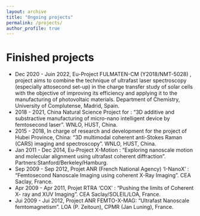 ```yaml
---
layout: archive
title: "Ongoing projects"
permalink: /projects/
author_profile: true
---
```


Finished projects
======
- Dec 2020 - Juin 2022, Eu-Project FULMATEN-CM (Y2018/NMT-5028) , project aims to combine the technique of ultrafast laser spectroscopy (especially attosecond set-up) in the charge transfer study of solar cells with the objective of improving its efficiency and applying it to the manufacturing of photovoltaic materials. Department of Chemistry, University of Complutense, Madrid, Spain.
- 2018 - 2021, China Natural Science Project for : “3D additive and substractive manufacturing of micro-nano intelligent device by femtosecond laser”. WNLO, HUST, China.
- 2015 - 2018, In charge of research and development for the project of Hubei Province, China: “3D multimodal coherent anti-Stokes Raman (CARS) imaging and spectroscopy”. WNLO, HUST, China.
- Jan 2011 - Dec 2014, Eu-Project X-Motion : “Exploring nanoscale motion and molecular alignment using ultrafast coherent diffraction”. Partners:Stanford/Berkeley/Hamburg.
- Sep 2009 - Sep 2012, Projet ANR (French National Agency)  ‘I-NanoX’ : “Femtosecond Nanoscale Imaging using coherent X-Ray Imaging”. CEA Saclay, France.
- Apr 2009 - Apr 2011, Projet RTRA ‘COX’ : “Pushing the limits of Coherent X- ray and XUV Imaging”. CEA Saclay/SOLEIL/LOA, France.
- Jui 2009 - Jui 2012, Project ANR FEMTO-X-MAG: “Ultrafast Nanoscale femtomagnetism”. LOA (P. Zeitoun), CPMR (Jan Luning), France.
